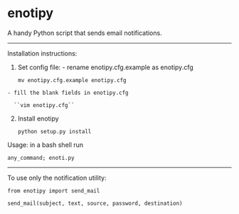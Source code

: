 # enotipy
A handy Python script that sends email notifications.

--------------------------------------------------------------------------------

Installation instructions:

  1. Set config file:
    - rename enotipy.cfg.example as enotipy.cfg
    
      ``mv enotipy.cfg.example enotipy.cfg``

    - fill the blank fields in enotipy.cfg
    
      ``vim enotipy.cfg``

  2. Install enotipy
  
     ``python setup.py install``

Usage: in a bash shell run

``any_command; enoti.py``

--------------------------------------------------------------------------------

To use only the notification utility:

``from enotipy import send_mail``

``send_mail(subject, text, source, password, destination)``
